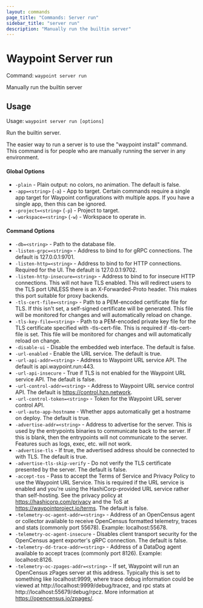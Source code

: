 ```yaml
---
layout: commands
page_title: "Commands: Server run"
sidebar_title: "server run"
description: "Manually run the builtin server"
---
```


# Waypoint Server run

Command: `waypoint server run`

Manually run the builtin server


## Usage

Usage: `waypoint server run [options]`


  Run the builtin server.

  The easier way to run a server is to use the "waypoint install" command.
  This command is for people who are manually running the server in any
  environment.

#### Global Options

- `-plain` - Plain output: no colors, no animation. The default is false.
- `-app=<string>` (`-a`) - App to target. Certain commands require a single app target for Waypoint configurations with multiple apps. If you have a single app, then this can be ignored.
- `-project=<string>` (`-p`) - Project to target.
- `-workspace=<string>` (`-w`) - Workspace to operate in.

#### Command Options

- `-db=<string>` - Path to the database file.
- `-listen-grpc=<string>` - Address to bind to for gRPC connections. The default is 127.0.0.1:9701.
- `-listen-http=<string>` - Address to bind to for HTTP connections. Required for the UI. The default is 127.0.0.1:9702.
- `-listen-http-insecure=<string>` - Address to bind to for insecure HTTP connections. This will not have TLS enabled. This will redirect users to the TLS port UNLESS there is an X-Forwarded-Proto header. This makes this port suitable for proxy backends.
- `-tls-cert-file=<string>` - Path to a PEM-encoded certificate file for TLS. If this isn't set, a self-signed certificate will be generated. This file will be monitored for changes and will automatically reload on change.
- `-tls-key-file=<string>` - Path to a PEM-encoded private key file for the TLS certificate specified with -tls-cert-file. This is required if -tls-cert-file is set. This file will be monitored for changes and will automatically reload on change.
- `-disable-ui` - Disable the embedded web interface. The default is false.
- `-url-enabled` - Enable the URL service. The default is true.
- `-url-api-addr=<string>` - Address to Waypoint URL service API. The default is api.waypoint.run:443.
- `-url-api-insecure` - True if TLS is not enabled for the Waypoint URL service API. The default is false.
- `-url-control-addr=<string>` - Address to Waypoint URL service control API. The default is https://control.hzn.network.
- `-url-control-token=<string>` - Token for the Waypoint URL server control API.
- `-url-auto-app-hostname` - Whether apps automatically get a hostname on deploy. The default is true.
- `-advertise-addr=<string>` - Address to advertise for the server. This is used by the entrypoints
binaries to communicate back to the server. If this is blank, then
the entrypoints will not communicate to the server. Features such as
logs, exec, etc. will not work.
- `-advertise-tls` - If true, the advertised address should be connected to with TLS. The default is true.
- `-advertise-tls-skip-verify` - Do not verify the TLS certificate presented by the server. The default is false.
- `-accept-tos` - Pass to accept the Terms of Service and Privacy Policy to use the Waypoint URL Service. This is required if the URL service is enabled and you're using the HashiCorp-provided URL service rather than self-hosting. See the privacy policy at https://hashicorp.com/privacy and the ToS at https://waypointproject.io/terms. The default is false.
- `-telemetry-oc-agent-addr=<string>` - Address of an OpenCensus agent or collector available to receive OpenCensus formatted telemetry, traces and stats (commonly port 55678). Example: localhost:55678.
- `-telemetry-oc-agent-insecure` - Disables client transport security for the OpenCensus agent exporter's gRPC connection. The default is false.
- `-telemetry-dd-trace-addr=<string>` - Address of a DataDog agent available to accept traces (commonly port 8126). Example: localhost:8126.
- `-telemetry-oc-zpages-addr=<string>` - If set, Waypoint will run an OpenCensus zPages server at this address. Typically this is set to something like localhost:9999, where trace debug information could be viewed at http://localhost:9999/debug/tracez, and rpc stats at http://localhost:55679/debug/rpcz. More information at https://opencensus.io/zpages/.

